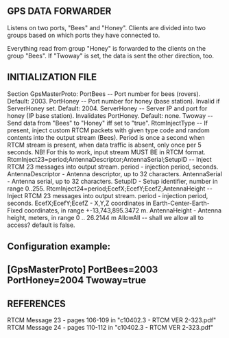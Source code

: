 GPS DATA FORWARDER
------------------

Listens on two ports, "Bees" and "Honey". Clients are divided into
two groups based on which ports they have connected to.

Everything read from group "Honey" is forwarded to the clients
on the group "Bees". If "Twoway" is set, the data is sent the other
direction, too.

INITIALIZATION FILE
-------------------

Section GpsMasterProto:
PortBees	-- Port number for bees (rovers). Default: 2003.
PortHoney	-- Port number for honey (base station). Invalid if ServerHoney set. Default: 2004.
ServerHoney	-- Server IP and port for honey (IP base station). Invalidates PortHoney. Default: none.
Twoway		-- Send data from "Bees" to "Honey" iff set to "true".
RtcmInjectType	-- If present, inject custom RTCM packets with given type code and random contents
		   into the output stream (Bees). Period is once a second when RTCM stream is present,
		   when data traffic is absent, only once per 5 seconds.
		   NB! For this to work, input stream MUST BE in RTCM format.
RtcmInject23=period;AntennaDescriptor;AntennaSerial;SetupID
		-- Inject RTCM 23 messages into output stream.
			period - injection period, seconds.
			AntennaDescriptor - Antenna descriptor, up to 32 characters.
			AntennaSerial - Antenna serial, up to 32 characters.
			SetupID	- Setup identifier, number in range 0..255.
RtcmInject24=period;EcefX;EcefY;EcefZ;AntennaHeight
		-- Inject RTCM 23 messages into output stream.
			period - injection period, seconds.
			EcefX;EcefY;EcefZ - X,Y,Z coordinates in Earth-Center-Earth-Fixed
				coordinates, in range +-13,743,895.3472 m.
			AntennaHeight - Antenna height, meters, in range 0 .. 26.2144 m
AllowAll	-- shall we allow all to access? default is false.

Configuration example:
----------------------------------------
[GpsMasterProto]
PortBees=2003
PortHoney=2004
Twoway=true
----------------------------------------


REFERENCES
----------
RTCM Message 23 - pages 106-109 in "c10402.3 - RTCM VER 2-323.pdf"
RTCM Message 24 - pages 110-112 in "c10402.3 - RTCM VER 2-323.pdf"

